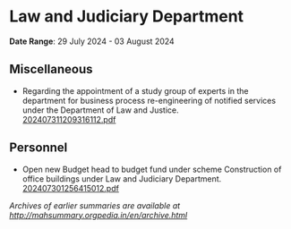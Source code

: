 # Law and Judiciary Department

**Date Range**: 29 July 2024 - 03 August 2024


## Miscellaneous
- Regarding the appointment of a study group of experts in the department for business process re-engineering of notified services under the Department of Law and Justice.\
  [202407311209316112.pdf](https://gr.maharashtra.gov.in/Site/Upload/Government%20Resolutions/English/202407311209316112.pdf)

## Personnel
- Open new Budget head to budget fund under scheme Construction of office buildings under Law and Judiciary Department.\
  [202407301256415012.pdf](https://gr.maharashtra.gov.in/Site/Upload/Government%20Resolutions/English/202407301256415012.pdf)


*Archives of earlier summaries are available at http://mahsummary.orgpedia.in/en/archive.html*